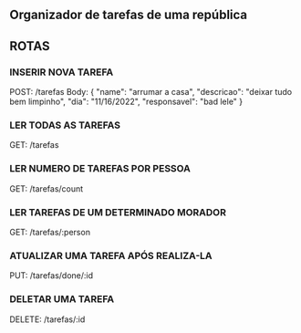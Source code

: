 ## Organizador de tarefas de uma república

## ROTAS

### INSERIR NOVA TAREFA
POST: /tarefas
Body: { 
        "name": "arrumar a casa", 
        "descricao": "deixar tudo bem limpinho",
        "dia": "11/16/2022",
        "responsavel": "bad lele"
      }

### LER TODAS AS TAREFAS
GET: /tarefas 

### LER NUMERO DE TAREFAS POR PESSOA
GET: /tarefas/count

### LER TAREFAS DE UM DETERMINADO MORADOR
GET: /tarefas/:person

### ATUALIZAR UMA TAREFA APÓS REALIZA-LA
PUT: /tarefas/done/:id

### DELETAR UMA TAREFA
DELETE: /tarefas/:id

